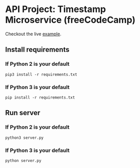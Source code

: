 # API Project: Timestamp Microservice (freeCodeCamp)

Checkout the live [example](http://tundra-sled.glitch.me/).

## Install requirements

### If Python 2 is your default
```console
pip3 install -r requirements.txt 
```

### If Python 3 is your default
```console
pip install -r requirements.txt
```

## Run server

### If Python 2 is your default
```console
python3 server.py
```

### If Python 3 is your default
```console
python server.py
```
